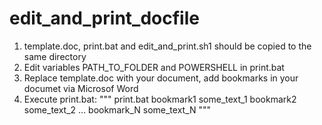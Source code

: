 # edit_and_print_docfile

1) template.doc, print.bat and edit_and_print.sh1 should be copied to the same directory
2) Edit variables PATH_TO_FOLDER and POWERSHELL in print.bat
3) Replace template.doc with your document, add bookmarks in your documet via Microsof Word
4) Execute print.bat:
"""
print.bat bookmark1 some_text_1 bookmark2 some_text_2 ... bookmark_N some_text_N
"""
